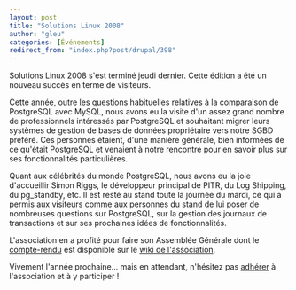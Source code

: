 ```yaml
---
layout: post
title: "Solutions Linux 2008"
author: "gleu"
categories: [Événements]
redirect_from: "index.php?post/drupal/398"
---
```



<p></p>

<!--more-->


<p>Solutions Linux 2008 s'est terminé jeudi dernier. Cette édition a été un nouveau succès en terme de visiteurs.</p>

<p>Cette année, outre les questions habituelles relatives à la comparaison de PostgreSQL avec MySQL, nous avons eu la visite d'un assez grand nombre de professionnels intéressés par PostgreSQL et souhaitant migrer leurs systèmes de gestion de bases de données propriétaire vers notre SGBD préféré. Ces personnes étaient, d'une manière générale, bien informées de ce qu'était PostgreSQL et venaient à notre rencontre pour en savoir plus sur ses fonctionnalités particulières.</p>

<p>Quant aux célébrités du monde PostgreSQL, nous avons eu la joie d'accueillir Simon Riggs, le développeur principal de PITR, du Log Shipping, du pg_standby, etc. Il est resté au stand toute la journée du mardi, ce qui a permis aux visiteurs comme aux personnes du stand de lui poser de nombreuses questions sur PostgreSQL, sur la gestion des journaux de transactions et sur ses prochaines idées de fonctionnalités.</p>

<p>L'association en a profité pour faire son Assemblée Générale dont le <a href="http://wiki.postgresqlfr.org/doku.php/ag_du_30_janvier_2008">compte-rendu</a> est disponible sur le <a href="http://wiki.postgresqlfr.org/doku.php">wiki de l'association</a>.</p>

<p>Vivement l'année prochaine... mais en attendant, n'hésitez pas <a href="http://www.postgresqlfr.org/?q=node/view/162">adhérer</a> à l'association et à y participer !</p>